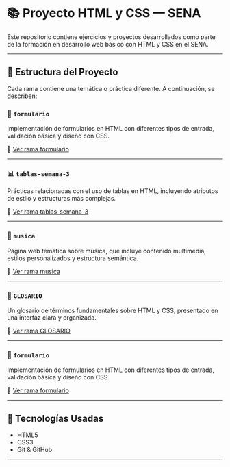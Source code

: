 # 📚 Proyecto HTML y CSS — SENA

Este repositorio contiene ejercicios y proyectos desarrollados como parte de la formación en desarrollo web básico con HTML y CSS en el SENA.

---

## 📁 Estructura del Proyecto

Cada rama contiene una temática o práctica diferente. A continuación, se describen:

### 🌱 `formulario`
Implementación de formularios en HTML con diferentes tipos de entrada, validación básica y diseño con CSS.

🔗 [Ver rama formulario](https://github.com/CarolDayana/sena_html_y_css/tree/formulario)

---

### 📊 `tablas-semana-3`
Prácticas relacionadas con el uso de tablas en HTML, incluyendo atributos de estilo y estructuras más complejas.

🔗 [Ver rama tablas-semana-3](https://github.com/CarolDayana/sena_html_y_css/tree/tablas-semana-3)

---

### 🎵 `musica`
Página web temática sobre música, que incluye contenido multimedia, estilos personalizados y estructura semántica.

🔗 [Ver rama musica](https://github.com/CarolDayana/sena_html_y_css/tree/musica)

---

### 📘 `GLOSARIO`
Un glosario de términos fundamentales sobre HTML y CSS, presentado en una interfaz clara y organizada.

🔗 [Ver rama GLOSARIO](https://github.com/CarolDayana/sena_html_y_css/tree/GLOSARIO)

---
### 🌱 `formulario`
Implementación de formularios en HTML con diferentes tipos de entrada, validación básica y diseño con CSS.

🔗 [Ver rama formulario](https://github.com/CarolDayana/sena_html_y_css/tree/formulario)

---
## 📌 Tecnologías Usadas

- HTML5
- CSS3
- Git & GitHub

---


